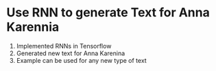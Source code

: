 # Use RNN to generate Text for Anna Karennia

1. Implemented RNNs in Tensorflow
2. Generated new text for Anna Karenina
3. Example can be used for any new type of text
